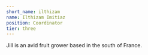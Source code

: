 ```yaml
---
short_name: ilthizam
name: Ilthizam Imitiaz
position: Coordinator
tier: three
---
```

Jill is an avid fruit grower based in the south of France.